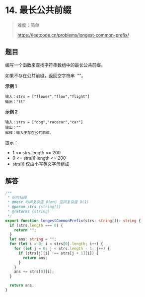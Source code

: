 # 14. 最长公共前缀

> 难度：简单
>
> https://leetcode.cn/problems/longest-common-prefix/

## 题目

编写一个函数来查找字符串数组中的最长公共前缀。

如果不存在公共前缀，返回空字符串  ""。

**示例 1**

```
输入：strs = ["flower","flow","flight"]
输出："fl"
```

**示例 2**

```
输入：strs = ["dog","racecar","car"]
输出：""
解释：输入不存在公共前缀。
```

提示：

- 1 <= strs.length <= 200
- 0 <= strs[i].length <= 200
- strs[i] 仅由小写英文字母组成

## 解答

```typescript
/**
 * 纵向扫描
 * @desc 时间复杂度 O(mn) 空间复杂度 O(1)
 * @param strs {string[]}
 * @returns {string}
 */
export function longestCommonPrefix(strs: string[]): string {
  if (strs.length === 0) {
    return "";
  }
  let ans: string = "";
  for (let i = 0; i < strs[0].length; i++) {
    for (let j = 0; j < strs.length - 1; j++) {
      if (strs[j][i] !== strs[j + 1][i]) {
        return ans;
      }
    }
    ans += strs[0][i];
  }

  return ans;
}
```

